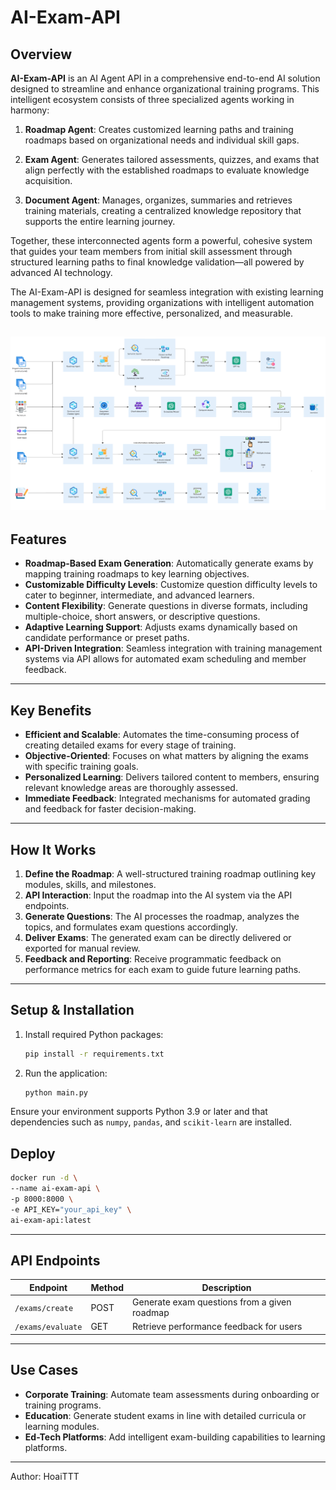 # AI-Exam-API

## Overview
**AI-Exam-API** is an AI Agent API in a comprehensive end-to-end AI solution designed to streamline and enhance organizational training programs. This intelligent ecosystem consists of three specialized agents working in harmony:

1. **Roadmap Agent**: Creates customized learning paths and training roadmaps based on organizational needs and individual skill gaps.

2. **Exam Agent**: Generates tailored assessments, quizzes, and exams that align perfectly with the established roadmaps to evaluate knowledge acquisition.

3. **Document Agent**: Manages, organizes, summaries and retrieves training materials, creating a centralized knowledge repository that supports the entire learning journey.

Together, these interconnected agents form a powerful, cohesive system that guides your team members from initial skill assessment through structured learning paths to final knowledge validation—all powered by advanced AI technology.

The AI-Exam-API is designed for seamless integration with existing learning management systems, providing organizations with intelligent automation tools to make training more effective, personalized, and measurable.

![img.png](img.png)
---

## Features
- **Roadmap-Based Exam Generation**: Automatically generate exams by mapping training roadmaps to key learning objectives.
- **Customizable Difficulty Levels**: Customize question difficulty levels to cater to beginner, intermediate, and advanced learners.
- **Content Flexibility**: Generate questions in diverse formats, including multiple-choice, short answers, or descriptive questions.
- **Adaptive Learning Support**: Adjusts exams dynamically based on candidate performance or preset paths.
- **API-Driven Integration**: Seamless integration with training management systems via API allows for automated exam scheduling and member feedback.

---

## Key Benefits
- **Efficient and Scalable**: Automates the time-consuming process of creating detailed exams for every stage of training.
- **Objective-Oriented**: Focuses on what matters by aligning the exams with specific training goals.
- **Personalized Learning**: Delivers tailored content to members, ensuring relevant knowledge areas are thoroughly assessed.
- **Immediate Feedback**: Integrated mechanisms for automated grading and feedback for faster decision-making.

---

## How It Works
1. **Define the Roadmap**: A well-structured training roadmap outlining key modules, skills, and milestones.
2. **API Interaction**: Input the roadmap into the AI system via the API endpoints.
3. **Generate Questions**: The AI processes the roadmap, analyzes the topics, and formulates exam questions accordingly.
4. **Deliver Exams**: The generated exam can be directly delivered or exported for manual review.
5. **Feedback and Reporting**: Receive programmatic feedback on performance metrics for each exam to guide future learning paths.

---

## Setup & Installation
1. Install required Python packages:
   ```bash
   pip install -r requirements.txt
   ```
2. Run the application:
   ```bash
   python main.py
   ```
   
Ensure your environment supports Python 3.9 or later and that dependencies such as `numpy`, `pandas`, and `scikit-learn` are installed.
## Deploy
   ```bash
   docker run -d \
  --name ai-exam-api \
  -p 8000:8000 \
  -e API_KEY="your_api_key" \
  ai-exam-api:latest
   ```
---

## API Endpoints
| Endpoint                | Method | Description                                  |
|-------------------------|--------|----------------------------------------------|
| `/exams/create`         | POST   | Generate exam questions from a given roadmap |
| `/exams/evaluate`       | GET    | Retrieve performance feedback for users      |

---

## Use Cases
- **Corporate Training**: Automate team assessments during onboarding or training programs.
- **Education**: Generate student exams in line with detailed curricula or learning modules.
- **Ed-Tech Platforms**: Add intelligent exam-building capabilities to learning platforms.

---
Author: HoaiTTT
